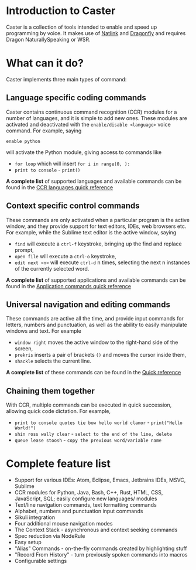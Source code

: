 # Introduction to Caster

Caster is a collection of tools intended to enable and speed up programming by voice. It makes use of [Natlink](http://qh.antenna.nl/unimacro/installation/installation.html) and [Dragonfly](https://code.google.com/p/dragonfly/) and requires Dragon NaturallySpeaking or WSR.

# What can it do?
Caster implements three main types of command:

## Language specific coding commands
Caster contains continuous command recognition (CCR) modules for a number of languages, and it is simple to add new ones. These modules are activated and deactivated with the `enable/disable <language>` voice command. For example, saying

`enable python`

will activate the Python module, giving access to commands like

* `for loop` which will insert `for i in range(0, ):`
* `print to console` - `print()`

**A complete list** of supported languages and available commands can be found in the [CCR languages quick reference](caster/doc/readthedocs/Application%20commands%20quick%20reference.md)

## Context specific control commands
These commands are only activated when a particular program is the active window, and they provide support for text editors, IDEs, web browsers etc. For example, while the Sublime text editor is the active window, saying

* `find` will execute a `ctrl-f` keystroke, bringing up the find and replace prompt,
* `open file` will execute a `ctrl-o` keystroke,
* `edit next <n>` will execute `ctrl-d` n times, selecting the next n instances of the currently selected word.

**A complete list** of supported applications and available commands can be found in the [Application commands quick reference](caster/doc/readthedocs/Application%20commands%20quick%20reference.md)

## Universal navigation and editing commands
These commands are active all the time, and provide input commands for letters, numbers and punctuation, as well as the ability to easily manipulate windows and text. For example

* `window right` moves the active window to the right-hand side of the screen,
* `prekris` inserts a pair of brackets `()` and moves the cursor inside them,
* `shackle` selects the current line.

**A complete list** of these commands can be found in the [Quick reference](CasterQuickReference0.5.8.pdf)

## Chaining them together
With CCR, multiple commands can be executed in quick succession, allowing quick code dictation. For example,

* `print to console quotes tie bow hello world clamor` - `print("Hello World!")`
* `shin ross wally clear` - `select to the end of the line, delete`
* `queue lease stoosh` - `copy the previous word/variable name`

# Complete feature list

* Support for various IDEs: Atom, Eclipse, Emacs, Jetbrains IDEs, MSVC, Sublime
* CCR modules for Python, Java, Bash, C++, Rust, HTML, CSS, JavaScript, SQL; easily configure new languages/ modules
* Text/line navigation commands, text formatting commands
* Alphabet, numbers and punctuation input commands
* Sikuli integration
* Four additional mouse navigation modes
* The Context Stack - asynchronous and context seeking commands
* Spec reduction via NodeRule
* Easy setup
* "Alias" Commands - on-the-fly commands created by highlighting stuff
* "Record From History" - turn previously spoken commands into macros
* Configurable settings
